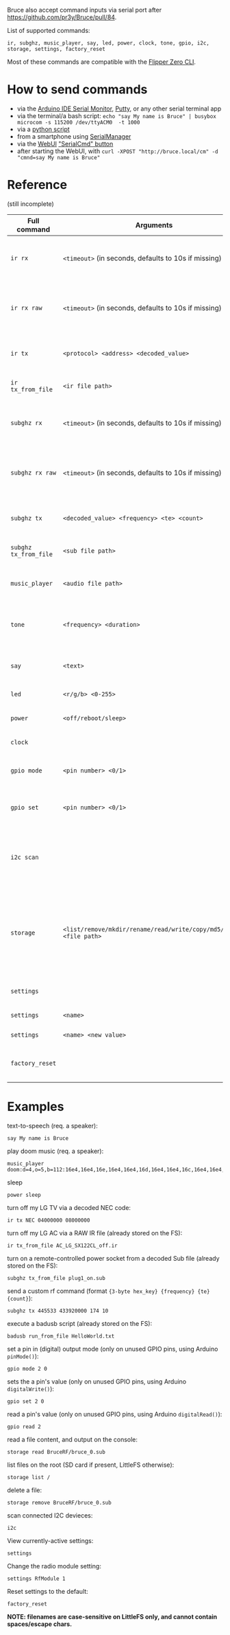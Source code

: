 Bruce also accept command inputs via serial port after https://github.com/pr3y/Bruce/pull/84.

List of supported commands:
```
ir, subghz, music_player, say, led, power, clock, tone, gpio, i2c, storage, settings, factory_reset
```

Most of these commands are compatible with the [Flipper Zero CLI](https://docs.flipper.net/development/cli#0Z9fs).


# How to send commands

- via the [Arduino IDE Serial Monitor](https://docs.arduino.cc/software/ide-v2/tutorials/ide-v2-serial-monitor/), [Putty](https://pbxbook.com/voip/sputty.html), or any other serial terminal app
- via the terminal/a bash script: `echo "say My name is Bruce" | busybox microcom -s 115200 /dev/ttyACM0  -t 1000`
- via a [python script](https://github.com/wh00hw/pyFlipper)
- from a smartphone using [SerialManager](https://github.com/delletenebre/SerialManager2)
- via the [WebUI](https://github.com/pr3y/Bruce/wiki/Others#webui) ["SerialCmd" button](https://github.com/pr3y/Bruce/pull/134)
- after starting the WebUI, with `curl -XPOST "http://bruce.local/cm" -d "cmnd=say My name is Bruce"`

# Reference

(still incomplete)

| Full command | Arguments | Description | Alias |
| ------------ | --------- | ----------- | ----------- |
| `ir rx` | `<timeout>` (in seconds, defaults to 10s if missing)  | Read an IR signal and print the dump on serial. | |
| `ir rx raw` | `<timeout>` (in seconds, defaults to 10s if missing) | Read an IR signal in RAW mode and print the dump on serial.  | |
| `ir tx` | `<protocol> <address> <decoded_value>` | Send a custom decoded IR signal.  | |
| `ir tx_from_file` | `<ir file path>` | Send an IR signal saved in storage. | |
| `subghz rx` | `<timeout>` (in seconds, defaults to 10s if missing)  | Read an RF signal and print the dump on serial. | `rf rx` |
| `subghz rx raw` | `<timeout>` (in seconds, defaults to 10s if missing) | Read an RF signal in RAW mode and print the dump on serial.  | `rf rx raw` |
| `subghz tx` | `<decoded_value> <frequency> <te> <count>` | Send a custom decoded RF signal. | `rf tx` |
| `subghz tx_from_file` | `<sub file path>` | Send an RF signal saved in storage. | |
| `music_player` | `<audio file path>` | Play an audio file (speaker req.). | `play` |
| `tone` | `<frequency> <duration>`  | Play a single squarewave audio tone  (speaker req.) | beep |
| `say` | `<text>` | Text-To-Speech (speaker req.)   |   |
| `led` | `<r/g/b> <0-255>`    | Change UI main color  |     |
| `power` | `<off/reboot/sleep>`    | General power management  |  |
| `clock` |    | show the clock UI  |  |
| `gpio mode` | `<pin number> <0/1>`    | set GPIO pins mode (0=input, 1=output).  |      |
| `gpio set` |  `<pin number> <0/1>`  | Direct GPIO pins control (0=off, 1=on).  |      |
| `i2c scan` |    | scan for modules connected to the I2C bus. List the results on serial. |     |
| `storage` | `<list/remove/mkdir/rename/read/write/copy/md5/crc32>` `<file path>`   | Common file management commands. Path must always be relative to the root. Defaults to SD card if found.  |  `ls, dir, md, ren, cat, type, cp, md5, crc32` |
| `settings` | | view all the current settings   |     | `set` |
| `settings` | `<name>` | view a single setting value   |     | `set` |
| `settings` | `<name> <new value>` | alter a single setting value   |     | `set` |
| `factory_reset` |     | Reset bruce.conf to the defaults |   |


# Examples

text-to-speech (req. a speaker):
```
say My name is Bruce
```

play doom music (req. a speaker):
```
music_player doom:d=4,o=5,b=112:16e4,16e4,16e,16e4,16e4,16d,16e4,16e4,16c,16e4,16e4,16a#4,16e4,16e4,16b4,16c,16e4,16e4,16e,16e4,16e4,16d,16e4,16e4,16c,16e4,16e4,a#4,16p,16e4,16e4,16e,16e4,16e4,16d,16e4,16e4,16c,16e4,16e4,16a#4,16e4,16e4,16b4,16c,16e4,16e4,16e,16e4,16e4,16d,16e4,16e4,16c,16e4,16e4,a#4,16p,16a4,16a4,16a,16a4,16a4,16g,16a4,16a4,16f,16a4,16a4,16d#,16a4,16a4,16e,16f,16a4,16a4,16a,16a4,16a4,16g,16a4,16a4,16f,16a4,16a4,d#
```


sleep
```
power sleep
```

turn off my LG TV via a decoded NEC code:
```
ir tx NEC 04000000 08000000
```

turn off my LG AC via a RAW IR file (already stored on the FS):
```
ir tx_from_file AC_LG_SX122CL_off.ir
```

turn on a remote-controlled power socket from a decoded Sub file (already stored on the FS):
```
subghz tx_from_file plug1_on.sub
````

send a custom rf command (format `{3-byte hex_key} {frequency} {te} {count}`):
````
subghz tx 445533 433920000 174 10
````

execute a badusb script (already stored on the FS):
```
badusb run_from_file HelloWorld.txt
```

set a pin in (digital) output mode (only on unused GPIO pins, using Arduino `pinMode()`):
````
gpio mode 2 0 
````

sets the a pin's value (only on unused GPIO pins, using Arduino `digitalWrite()`):
````
gpio set 2 0 
````

read a pin's value (only on unused GPIO pins, using Arduino `digitalRead()`):
````
gpio read 2
````

read a file content, and output on the console:
````
storage read BruceRF/bruce_0.sub
````

list files on the root (SD card if present, LittleFS otherwise):
````
storage list /
````

delete a file:
````
storage remove BruceRF/bruce_0.sub
````

scan connected I2C devieces:
````
i2c
````

View currently-active settings:
````
settings
````

Change the radio module setting:
````
settings RfModule 1
````

Reset settings to the default:
````
factory_reset
````

**NOTE: filenames are case-sensitive on LittleFS only, and cannot contain spaces/escape chars.**